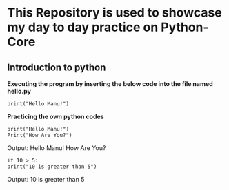 # This Repository is used to showcase my day to day practice on Python-Core

## Introduction to python

**Executing the program by inserting the below code into the file named hello.py**
```
print("Hello Manu!")
```
**Practicing the own python codes**
```
print("Hello Manu!")
Print("How Are You?")
```
Output: Hello Manu!
        How Are You?

```
if 10 > 5:
print("10 is greater than 5")
```
Output: 10 is greater than 5